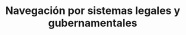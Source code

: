 ---
title: Navegación por sistemas legales y gubernamentales
layout: single
lang: es
alt_url: /systems/
---